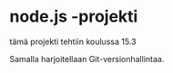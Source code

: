 # node.js -projekti

tämä projekti tehtiin koulussa 15.3 

Samalla harjoitellaan Git-versionhallintaa.
